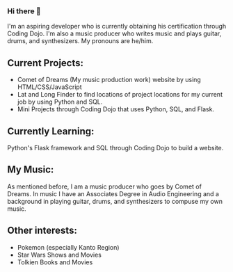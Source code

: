 ### Hi there 👋

I'm an aspiring developer who is currently obtaining his certification through Coding Dojo.  I'm also a music producer who writes music and plays guitar, drums, and synthesizers.  My pronouns are he/him.

## Current Projects:
- Comet of Dreams (My music production work) website by using HTML/CSS/JavaScript
- Lat and Long Finder to find locations of project locations for my current job by using Python and SQL.
- Mini Projects through Coding Dojo that uses Python, SQL, and Flask.

## Currently Learning:
Python's Flask framework and SQL through Coding Dojo to build a website.

## My Music:
As mentioned before, I am a music producer who goes by Comet of Dreams.  In music I have an Associates Degree in Audio Engineering and a background in playing guitar, drums, and synthesizers to compuse my own music.

## Other interests:
- Pokemon (especially Kanto Region)
- Star Wars Shows and Movies
- Tolkien Books and Movies

<!--
**robert-godlewski/robert-godlewski** is a ✨ _special_ ✨ repository because its `README.md` (this file) appears on your GitHub profile.

Here are some ideas to get you started:

- 🔭 I’m currently working on ...  
- 🌱 I’m currently learning ...
- 👯 I’m looking to collaborate on ...
- 🤔 I’m looking for help with ...
- 💬 Ask me about ...
- 📫 How to reach me: ...
- 😄 Pronouns: ...
- ⚡ Fun fact: ...
-->
